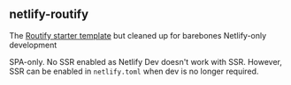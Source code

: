 ## netlify-routify

The [Routify starter template](https://github.com/roxiness/routify-starter) but cleaned up for barebones Netlify-only development

SPA-only. No SSR enabled as Netlify Dev doesn't work with SSR. However, SSR can be enabled in `netlify.toml` when dev is no longer required.
